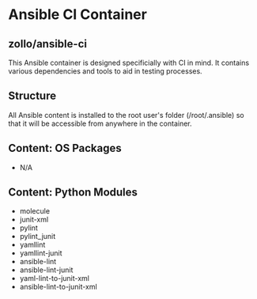 # Ansible CI Container

## zollo/ansible-ci

This Ansible container is designed specificially with CI in mind. It contains various dependencies and tools to aid in testing processes.

## Structure

All Ansible content is installed to the root user's folder (/root/.ansible) so that it will be accessible from anywhere in the container.

## Content: OS Packages

* N/A

## Content: Python Modules

* molecule
* junit-xml
* pylint
* pylint_junit
* yamllint
* yamllint-junit
* ansible-lint
* ansible-lint-junit
* yaml-lint-to-junit-xml
* ansible-lint-to-junit-xml